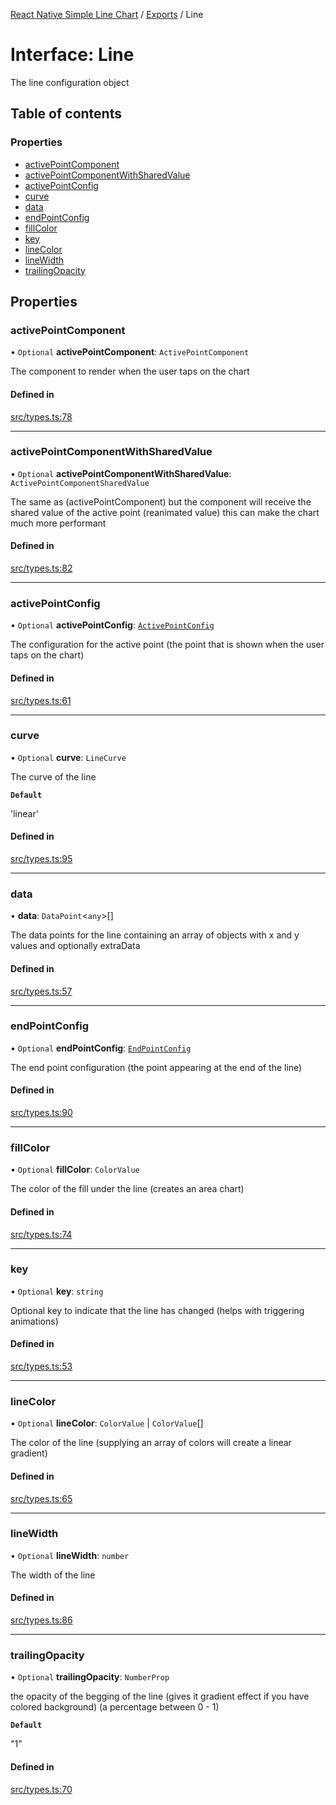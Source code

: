 [React Native Simple Line Chart](../README.md) / [Exports](../modules.md) / Line

# Interface: Line

The line configuration object

## Table of contents

### Properties

- [activePointComponent](Line.md#activepointcomponent)
- [activePointComponentWithSharedValue](Line.md#activepointcomponentwithsharedvalue)
- [activePointConfig](Line.md#activepointconfig)
- [curve](Line.md#curve)
- [data](Line.md#data)
- [endPointConfig](Line.md#endpointconfig)
- [fillColor](Line.md#fillcolor)
- [key](Line.md#key)
- [lineColor](Line.md#linecolor)
- [lineWidth](Line.md#linewidth)
- [trailingOpacity](Line.md#trailingopacity)

## Properties

### activePointComponent

• `Optional` **activePointComponent**: `ActivePointComponent`

The component to render when the user taps on the chart

#### Defined in

[src/types.ts:78](https://github.com/Malaa-tech/react-native-simple-line-chart/blob/d8bd645/src/types.ts#L78)

___

### activePointComponentWithSharedValue

• `Optional` **activePointComponentWithSharedValue**: `ActivePointComponentSharedValue`

The same as (activePointComponent) but the component will receive the shared value of the active point (reanimated value) this can make the chart much more performant

#### Defined in

[src/types.ts:82](https://github.com/Malaa-tech/react-native-simple-line-chart/blob/d8bd645/src/types.ts#L82)

___

### activePointConfig

• `Optional` **activePointConfig**: [`ActivePointConfig`](ActivePointConfig.md)

The configuration for the active point (the point that is shown when the user taps on the chart)

#### Defined in

[src/types.ts:61](https://github.com/Malaa-tech/react-native-simple-line-chart/blob/d8bd645/src/types.ts#L61)

___

### curve

• `Optional` **curve**: `LineCurve`

The curve of the line

**`Default`**

'linear'

#### Defined in

[src/types.ts:95](https://github.com/Malaa-tech/react-native-simple-line-chart/blob/d8bd645/src/types.ts#L95)

___

### data

• **data**: `DataPoint`<`any`\>[]

The data points for the line containing an array of objects with x and y values and optionally extraData

#### Defined in

[src/types.ts:57](https://github.com/Malaa-tech/react-native-simple-line-chart/blob/d8bd645/src/types.ts#L57)

___

### endPointConfig

• `Optional` **endPointConfig**: [`EndPointConfig`](EndPointConfig.md)

The end point configuration (the point appearing at the end of the line)

#### Defined in

[src/types.ts:90](https://github.com/Malaa-tech/react-native-simple-line-chart/blob/d8bd645/src/types.ts#L90)

___

### fillColor

• `Optional` **fillColor**: `ColorValue`

The color of the fill under the line (creates an area chart)

#### Defined in

[src/types.ts:74](https://github.com/Malaa-tech/react-native-simple-line-chart/blob/d8bd645/src/types.ts#L74)

___

### key

• `Optional` **key**: `string`

Optional key to indicate that the line has changed (helps with triggering animations)

#### Defined in

[src/types.ts:53](https://github.com/Malaa-tech/react-native-simple-line-chart/blob/d8bd645/src/types.ts#L53)

___

### lineColor

• `Optional` **lineColor**: `ColorValue` \| `ColorValue`[]

The color of the line (supplying an array of colors will create a linear gradient)

#### Defined in

[src/types.ts:65](https://github.com/Malaa-tech/react-native-simple-line-chart/blob/d8bd645/src/types.ts#L65)

___

### lineWidth

• `Optional` **lineWidth**: `number`

The width of the line

#### Defined in

[src/types.ts:86](https://github.com/Malaa-tech/react-native-simple-line-chart/blob/d8bd645/src/types.ts#L86)

___

### trailingOpacity

• `Optional` **trailingOpacity**: `NumberProp`

the opacity of the begging of the line (gives it gradient effect if you have colored background) (a percentage between 0 - 1)

**`Default`**

"1"

#### Defined in

[src/types.ts:70](https://github.com/Malaa-tech/react-native-simple-line-chart/blob/d8bd645/src/types.ts#L70)
